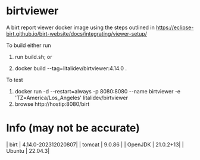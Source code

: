 # birtviewer
A birt report viewer docker image using the steps outlined in https://eclipse-birt.github.io/birt-website/docs/integrating/viewer-setup/



To build either run

  1. run build.sh; or

  2. docker build --tag=litalidev/birtviewer:4.14.0 .


To test
  1.  docker run -d --restart=always -p 8080:8080 --name birtviewer -e 'TZ=America/Los_Angeles' litalidev/birtviewer
  2.  browse http://hostip:8080/birt

# Info (may not be accurate)

| birt | 4.14.0-202312020807|
| tomcat | 9.0.86 |
| OpenJDK | 21.0.2+13|
| Ubuntu | 22.04.3|

